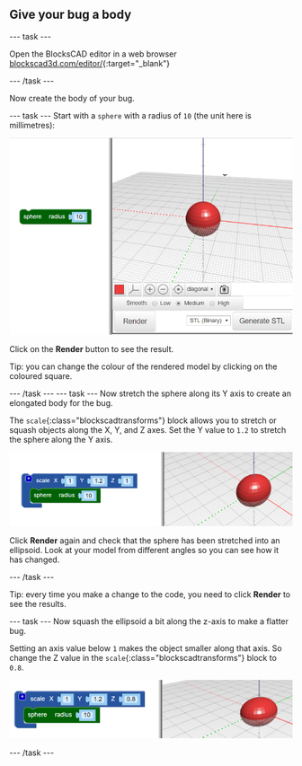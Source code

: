 ## Give your bug a body

--- task ---

Open the BlocksCAD editor in a web browser [blockscad3d.com/editor/](https://www.blockscad3d.com/editor/){:target="_blank"}

--- /task ---

Now create the body of your bug.

--- task --- Start with a `sphere` with a radius of `10` (the unit here is millimetres):

![screenshot](images/bug-body-sphere.png)

Click on the **Render** button to see the result.

Tip: you can change the colour of the rendered model by clicking on the coloured square.

--- /task --- --- task --- Now stretch the sphere along its Y axis to create an elongated body for the bug.

The `scale`{:class="blockscadtransforms"} block allows you to stretch or squash objects along the X, Y, and Z axes. Set the Y value to `1.2` to stretch the sphere along the Y axis.

![screenshot](images/bug-body-y.png)

Click **Render** again and check that the sphere has been stretched into an ellipsoid. Look at your model from different angles so you can see how it has changed.

--- /task ---

Tip: every time you make a change to the code, you need to click **Render** to see the results.

--- task --- Now squash the ellipsoid a bit along the z-axis to make a flatter bug.

Setting an axis value below `1` makes the object smaller along that axis. So change the Z value in the `scale`{:class="blockscadtransforms"} block to `0.8`.

![screenshot](images/bug-body-z.png)

--- /task ---




